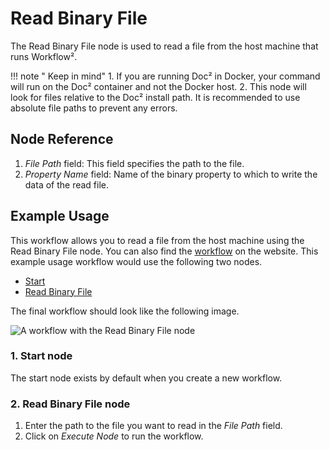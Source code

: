 # Read Binary File

The Read Binary File node is used to read a file from the host machine that runs Workflow².

!!! note " Keep in mind"
    1. If you are running Doc² in Docker, your command will run on the Doc² container and not the Docker host.
2. This node will look for files relative to the Doc² install path. It is recommended to use absolute file paths to prevent any errors.


## Node Reference

1. *File Path* field: This field specifies the path to the file.
2. *Property Name* field: Name of the binary property to which to write the data of the read file.

## Example Usage

This workflow allows you to read a file from the host machine using the Read Binary File node. You can also find the [workflow](https://n8n.io/workflows/577) on the website. This example usage workflow would use the following two nodes.
- [Start](/workflow/integrations/core-nodes/n8n-nodes-base.start/)
- [Read Binary File]()


The final workflow should look like the following image.

![A workflow with the Read Binary File node](/_images/integrations/core-nodes/readbinaryfile/workflow.png)

### 1. Start node

The start node exists by default when you create a new workflow.

### 2. Read Binary File node

1. Enter the path to the file you want to read in the *File Path* field.
2. Click on *Execute Node* to run the workflow.
